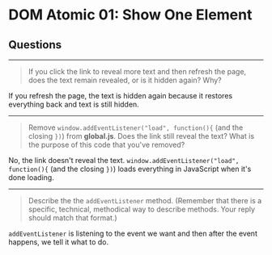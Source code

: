 # DOM Atomic 01: Show One Element

## Questions

---

> If you click the link to reveal more text and then refresh the page, does the text remain revealed, or is it hidden again? Why?

If you refresh the page, the text is hidden again because it restores everything back and text is still hidden.

---

> Remove `window.addEventListener("load", function(){` (and the closing `})`) from **global.js**. Does the link still reveal the text? What is the purpose of this code that you've removed?

No, the link doesn't reveal the text. `window.addEventListener("load", function(){` (and the closing `})`) loads everything in JavaScript when it's done loading.

---

> Describe the the `addEventListener` method. (Remember that there is a specific, technical, methodical way to describe methods. Your reply should match that format.)

`addEventListener` is listening to the event we want and then after the event happens, we tell it what to do. 
